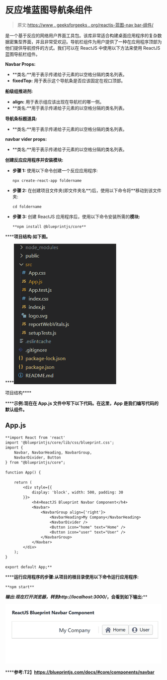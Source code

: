 # 反应堆蓝图导航条组件

> 原文:[https://www . geeksforgeeks . org/reactjs-蓝图-nav bar-组件/](https://www.geeksforgeeks.org/reactjs-blueprint-navbar-component/)

是一个基于反应的网络用户界面工具包。该库非常适合构建桌面应用程序的复杂数据密集型界面，并且非常受欢迎。导航栏组件为用户提供了一种在应用程序顶部为他们提供导航控件的方式。我们可以在 ReactJS 中使用以下方法来使用 ReactJS 蓝图导航栏组件。

**Navbar Props:**

*   **类名:**用于表示传递给子元素的以空格分隔的类名列表。
*   **fixedTop:** 用于表示这个导航条是否应该固定在视口顶部。

**船级组推进剂:**

*   **align:** 用于表示组应该出现在导航栏的哪一侧。
*   **类名:**用于表示传递给子元素的以空格分隔的类名列表。

**导航条标题道具:**

*   **类名:**用于表示传递给子元素的以空格分隔的类名列表。

**navbar vider props:**

*   **类名:**用于表示传递给子元素的以空格分隔的类名列表。

**创建反应应用程序并安装模块:**

*   **步骤 1:** 使用以下命令创建一个反应应用程序:

    ```
    npx create-react-app foldername
    ```

*   **步骤 2:** 在创建项目文件夹(即文件夹名**)后，使用以下命令将**移动到该文件夹:

    ```
    cd foldername
    ```

*   **步骤 3:** 创建 ReactJS 应用程序后，使用以下命令安装所需的****模块:****

    ```
    **npm install @blueprintjs/core**
    ```

******项目结构:**如下图。****

****![](img/f04ae0d8b722a9fff0bd9bd138b29c23.png)

项目结构**** 

******示例:**现在在 **App.js** 文件中写下以下代码。在这里，App 是我们编写代码的默认组件。****

## ****App.js****

```
**import React from 'react'
import '@blueprintjs/core/lib/css/blueprint.css';
import {
    Navbar, NavbarHeading, NavbarGroup,
    NavbarDivider, Button
} from "@blueprintjs/core";

function App() {

    return (
        <div style={{
            display: 'block', width: 500, padding: 30
        }}>
            <h4>ReactJS Blueprint Navbar Component</h4>
            <Navbar>
                <NavbarGroup align={'right'}>
                    <NavbarHeading>My Company</NavbarHeading>
                    <NavbarDivider />
                    <Button icon="home" text="Home" />
                    <Button icon="user" text="User" />
                </NavbarGroup>
            </Navbar>
        </div>
    );
}

export default App;**
```

******运行应用程序的步骤:**从项目的根目录使用以下命令运行应用程序:****

```
**npm start**
```

******输出:**现在打开浏览器，转到***http://localhost:3000/***，会看到如下输出:****

****![](img/9d20d6d0a1714ca4269ea9d2c28715a8.png)****

******参考:**T2】https://blueprintjs.com/docs/#core/components/navbar****